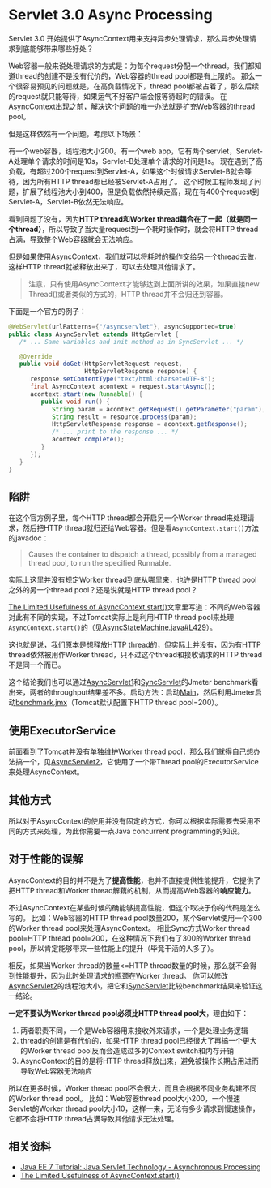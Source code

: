 # Servlet 3.0 Async Processing

Servlet 3.0 开始提供了AsyncContext用来支持异步处理请求，那么异步处理请求到底能够带来哪些好处？

Web容器一般来说处理请求的方式是：为每个request分配一个thread。我们都知道thread的创建不是没有代价的，Web容器的thread pool都是有上限的。
那么一个很容易预见的问题就是，在高负载情况下，thread pool都被占着了，那么后续的request就只能等待，如果运气不好客户端会报等待超时的错误。
在AsyncContext出现之前，解决这个问题的唯一办法就是扩充Web容器的thread pool。

但是这样依然有一个问题，考虑以下场景：

有一个web容器，线程池大小200。有一个web app，它有两个servlet，Servlet-A处理单个请求的时间是10s，Servlet-B处理单个请求的时间是1s。
现在遇到了高负载，有超过200个request到Servlet-A，如果这个时候请求Servlet-B就会等待，因为所有HTTP thread都已经被Servlet-A占用了。
这个时候工程师发现了问题，扩展了线程池大小到400，但是负载依然持续走高，现在有400个request到Servlet-A，Servlet-B依然无法响应。

看到问题了没有，因为**HTTP thread和Worker thread耦合在了一起（就是同一个thread）**，所以导致了当大量request到一个耗时操作时，就会将HTTP thread占满，导致整个Web容器就会无法响应。

但是如果使用AsyncContext，我们就可以将耗时的操作交给另一个thread去做，这样HTTP thread就被释放出来了，可以去处理其他请求了。

> 注意，只有使用AsyncContext才能够达到上面所讲的效果，如果直接new Thread()或者类似的方式的，HTTP thread并不会归还到容器。

下面是一个官方的例子：

```java
@WebServlet(urlPatterns={"/asyncservlet"}, asyncSupported=true)
public class AsyncServlet extends HttpServlet {
   /* ... Same variables and init method as in SyncServlet ... */

   @Override
   public void doGet(HttpServletRequest request, 
                     HttpServletResponse response) {
      response.setContentType("text/html;charset=UTF-8");
      final AsyncContext acontext = request.startAsync();
      acontext.start(new Runnable() {
         public void run() {
            String param = acontext.getRequest().getParameter("param");
            String result = resource.process(param);
            HttpServletResponse response = acontext.getResponse();
            /* ... print to the response ... */
            acontext.complete(); 
         }
      });
   }
}
```

## 陷阱

在这个官方例子里，每个HTTP thread都会开启另一个Worker thread来处理请求，然后把HTTP thread就归还给Web容器。但是看`AsyncContext.start()`方法的javadoc：

> Causes the container to dispatch a thread, possibly from a managed thread pool, to run the specified Runnable.

实际上这里并没有规定Worker thread到底从哪里来，也许是HTTP thread pool之外的另一个thread pool？还是说就是HTTP thread pool？

[The Limited Usefulness of AsyncContext.start()][4]文章里写道：不同的Web容器对此有不同的实现，不过Tomcat实际上是利用HTTP thread pool来处理`AsyncContext.start()`的（见[AsyncStateMachine.java#L429][AsyncStateMachine.java_L429]）。

这也就是说，我们原本是想释放HTTP thread的，但实际上并没有，因为有HTTP thread依然被用作Worker thread，只不过这个thread和接收请求的HTTP thread不是同一个而已。

这个结论我们也可以通过[AsyncServlet1][src-AsyncServlet1]和[SyncServlet][src-SyncServlet]的Jmeter benchmark看出来，两者的throughput结果差不多。启动方法：启动[Main][src-Main]，然后利用Jmeter启动[benchmark.jmx][src-benchmark.jmx]（Tomcat默认配置下HTTP thread pool=200）。

## 使用ExecutorService

前面看到了Tomcat并没有单独维护Worker thread pool，那么我们就得自己想办法搞一个，见[AsyncServlet2][src-AsyncServlet2]，它使用了一个带Thread pool的ExecutorService来处理AsyncContext。

## 其他方式

所以对于AsyncContext的使用并没有固定的方式，你可以根据实际需要去采用不同的方式来处理，为此你需要一点Java concurrent programming的知识。

## 对于性能的误解

AsyncContext的目的并不是为了**提高性能**，也并不直接提供性能提升，它提供了把HTTP thread和Worker thread解藕的机制，从而提高Web容器的**响应能力**。

不过AsyncContext在某些时候的确能够提高性能，但这个取决于你的代码是怎么写的。
比如：Web容器的HTTP thread pool数量200，某个Servlet使用一个300的Worker thread pool来处理AsyncContext。
相比Sync方式Worker thread pool=HTTP thread pool=200，在这种情况下我们有了300的Worker thread pool，所以肯定能够带来一些性能上的提升（毕竟干活的人多了）。

相反，如果当Worker thread的数量<=HTTP thread数量的时候，那么就不会得到性能提升，因为此时处理请求的瓶颈在Worker thread。
你可以修改[AsyncServlet2][src-AsyncServlet2]的线程池大小，把它和[SyncServlet][src-SyncServlet]比较benchmark结果来验证这一结论。

**一定不要认为Worker thread pool必须比HTTP thread pool大**，理由如下：

1. 两者职责不同，一个是Web容器用来接收外来请求，一个是处理业务逻辑
1. thread的创建是有代价的，如果HTTP thread pool已经很大了再搞一个更大的Worker thread pool反而会造成过多的Context switch和内存开销
1. AsyncContext的目的是将HTTP thread释放出来，避免被操作长期占用进而导致Web容器无法响应

所以在更多时候，Worker thread pool不会很大，而且会根据不同业务构建不同的Worker thread pool。
比如：Web容器thread pool大小200，一个慢速Servlet的Worker thread pool大小10，这样一来，无论有多少请求到慢速操作，它都不会将HTTP thread占满导致其他请求无法处理。


## 相关资料

* [Java EE 7 Tutorial: Java Servlet Technology - Asynchronous Processing](https://docs.oracle.com/javaee/7/tutorial/servlets012.htm)
* [The Limited Usefulness of AsyncContext.start()][4]

 [4]: https://dzone.com/articles/limited-usefulness
 [src-Main]: src/main/java/me/chanjar/learning/Main.java
 [src-SyncServlet]: src/main/java/me/chanjar/learning/SyncServlet.java
 [src-AsyncServlet1]: src/main/java/me/chanjar/learning/AsyncServlet1.java
 [src-AsyncServlet2]: src/main/java/me/chanjar/learning/AsyncServlet2.java
 [src-benchmark.jmx]: benchmark.jmx
 [AsyncStateMachine.java_L429]: https://github.com/apache/tomcat85/blob/TOMCAT_8_5_23/java/org/apache/coyote/AsyncStateMachine.java#L429
